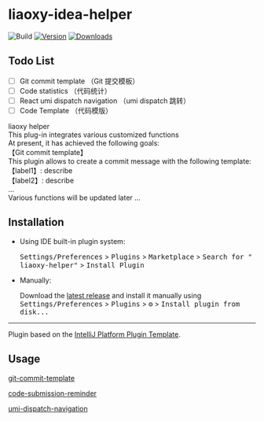 # liaoxy-idea-helper

![Build](https://github.com/liaoxiangyun/liaoxy-idea-helper/workflows/Build/badge.svg)
[![Version](https://img.shields.io/jetbrains/plugin/v/PLUGIN_ID.svg)](https://plugins.jetbrains.com/plugin/PLUGIN_ID)
[![Downloads](https://img.shields.io/jetbrains/plugin/d/PLUGIN_ID.svg)](https://plugins.jetbrains.com/plugin/PLUGIN_ID)

## Todo List

- [ ] Git commit template （Git 提交模板）
- [ ] Code statistics （代码统计）
- [ ] React umi dispatch navigation （umi dispatch 跳转）
- [ ] Code Template （代码模版）

<!-- Plugin description -->
liaoxy helper<br>
This plug-in integrates various customized functions<br>
At present, it has achieved the following goals:<br>
【Git commit template】<br>
This plugin allows to create a commit message with the following template:<br>
【label1】: describe<br>
【label2】: describe<br>
...<br>
Various functions will be updated later ...  <br>
<!-- Plugin description end -->

## Installation

- Using IDE built-in plugin system:

  <kbd>Settings/Preferences</kbd> > <kbd>Plugins</kbd> > <kbd>Marketplace</kbd> > <kbd>Search for "
  liaoxy-helper"</kbd> >
  <kbd>Install Plugin</kbd>

- Manually:

  Download the [latest release](https://github.com/liaoxiangyun/liaoxy-idea-helper/releases/latest) and install it
  manually using
  <kbd>Settings/Preferences</kbd> > <kbd>Plugins</kbd> > <kbd>⚙️</kbd> > <kbd>Install plugin from disk...</kbd>

---
Plugin based on the [IntelliJ Platform Plugin Template][template].

[template]: https://github.com/JetBrains/intellij-platform-plugin-template

## Usage

[git-commit-template](help/git-commit-template/help.md)

[code-submission-reminder](help/code-submission-reminder/help.md)

[umi-dispatch-navigation](help/umi-dispatch-navigation/help.md)